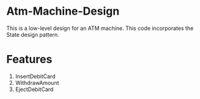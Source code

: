 # Atm-Machine-Design
This is a low-level design for an ATM machine. This code incorporates the State design pattern.

# Features
1. InsertDebitCard
2. WithdrawAmount
3. EjectDebitCard


